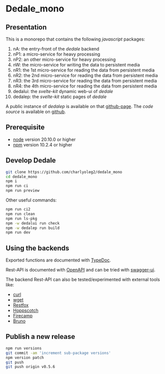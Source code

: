 Dedale\_mono
============


Presentation
------------

This is a monorepo that contains the following *javascript* packages:

1. nA: the entry-front of the *dedale* backend
2. nP1: a micro-service for heavy processing
3. nP2: an other micro-service for heavy processing
4. nW: the micro-service for writing the data to persistent media
5. nR1: the 1st micro-service for reading the data from persistent media
6. nR2: the 2nd micro-service for reading the data from persistent media
7. nR3: the 3rd micro-service for reading the data from persistent media
8. nR4: the 4th micro-service for reading the data from persistent media
9. dedalui: the *svelte-kit* dynamic web-ui of *dedale*
10. dedalep: the *svelte-kit* static pages of *dedale*

A public instance of *dedalep* is available on that [github-page](https://charlyoleg2.github.io/dedale_mono/).
The *code source* is available on [github](https://github.com/charlyoleg2/dedale_mono).


Prerequisite
------------

- [node](https://nodejs.org) version 20.10.0 or higher
- [npm](https://docs.npmjs.com/cli/v10/commands/npm) version 10.2.4 or higher


Develop Dedale
--------------

```bash
git clone https://github.com/charlyoleg2/dedale_mono
cd dedale_mono
npm i
npm run ci
npm run preview
```

Other useful commands:
```bash
npm run ci2
npm run clean
npm run ls-pkg
npm -w dedalui run check
npm -w dedalep run build
npm run dev
```

Using the backends
------------------

Exported functions are documented with [TypeDoc](https://charlyoleg2.github.io/dedale_mono/docs/apidoc/).

Rest-API is documented with [OpenAPI](http://localhost:3010/doc) and can be tried with [swagger-ui](http://localhost:3010/swagger).

The backend Rest-API can also be tested/experimented with external tools like:
- [curl](https://curl.se/)
- [wget](https://www.gnu.org/software/wget/manual/html_node/index.html)
- [Restfox](https://restfox.dev/)
- [Hoppscotch](https://hoppscotch.io/)
- [Firecamp](https://firecamp.io/)
- [Bruno](https://www.usebruno.com/)


Publish a new release
---------------------

```bash
npm run versions
git commit -am 'increment sub-package versions'
npm version patch
git push
git push origin v0.5.6
```
